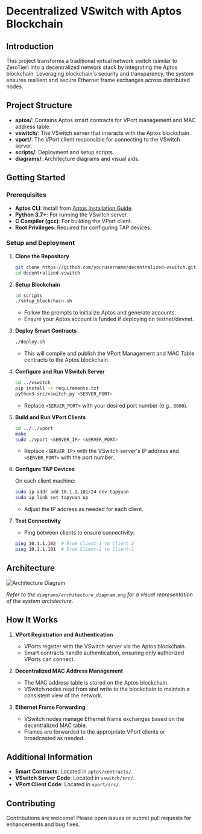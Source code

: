 # Decentralized VSwitch with Aptos Blockchain

## Introduction

This project transforms a traditional virtual network switch (similar to ZeroTier) into a decentralized network stack by integrating the Aptos blockchain. Leveraging blockchain's security and transparency, the system ensures resilient and secure Ethernet frame exchanges across distributed nodes.

## Project Structure

- **aptos/**: Contains Aptos smart contracts for VPort management and MAC address table.
- **vswitch/**: The VSwitch server that interacts with the Aptos blockchain.
- **vport/**: The VPort client responsible for connecting to the VSwitch server.
- **scripts/**: Deployment and setup scripts.
- **diagrams/**: Architecture diagrams and visual aids.

## Getting Started

### Prerequisites

- **Aptos CLI**: Install from [Aptos Installation Guide](https://aptos.dev/).
- **Python 3.7+**: For running the VSwitch server.
- **C Compiler (gcc)**: For building the VPort client.
- **Root Privileges**: Required for configuring TAP devices.

### Setup and Deployment

1. **Clone the Repository**

    ```bash
    git clone https://github.com/yourusername/decentralized-vswitch.git
    cd decentralized-vswitch
    ```

2. **Setup Blockchain**

    ```bash
    cd scripts
    ./setup_blockchain.sh
    ```

    - Follow the prompts to initialize Aptos and generate accounts.
    - Ensure your Aptos account is funded if deploying on testnet/devnet.

3. **Deploy Smart Contracts**

    ```bash
    ./deploy.sh
    ```

    - This will compile and publish the VPort Management and MAC Table contracts to the Aptos blockchain.

4. **Configure and Run VSwitch Server**

    ```bash
    cd ../vswitch
    pip install -r requirements.txt
    python3 src/vswitch.py <SERVER_PORT>
    ```

    - Replace `<SERVER_PORT>` with your desired port number (e.g., `8000`).

5. **Build and Run VPort Clients**

    ```bash
    cd ../../vport
    make
    sudo ./vport <SERVER_IP> <SERVER_PORT>
    ```

    - Replace `<SERVER_IP>` with the VSwitch server's IP address and `<SERVER_PORT>` with the port number.

6. **Configure TAP Devices**

    On each client machine:

    ```bash
    sudo ip addr add 10.1.1.101/24 dev tapyuan
    sudo ip link set tapyuan up
    ```

    - Adjust the IP address as needed for each client.

7. **Test Connectivity**

    - Ping between clients to ensure connectivity:

    ```bash
    ping 10.1.1.102  # From Client-1 to Client-2
    ping 10.1.1.101  # From Client-2 to Client-1
    ```

## Architecture

![Architecture Diagram](diagrams/architecture_diagram.png)

*Refer to the `diagrams/architecture_diagram.png` for a visual representation of the system architecture.*

## How It Works

1. **VPort Registration and Authentication**

    - VPorts register with the VSwitch server via the Aptos blockchain.
    - Smart contracts handle authentication, ensuring only authorized VPorts can connect.

2. **Decentralized MAC Address Management**

    - The MAC address table is stored on the Aptos blockchain.
    - VSwitch nodes read from and write to the blockchain to maintain a consistent view of the network.

3. **Ethernet Frame Forwarding**

    - VSwitch nodes manage Ethernet frame exchanges based on the decentralized MAC table.
    - Frames are forwarded to the appropriate VPort clients or broadcasted as needed.

## Additional Information

- **Smart Contracts**: Located in `aptos/contracts/`.
- **VSwitch Server Code**: Located in `vswitch/src/`.
- **VPort Client Code**: Located in `vport/src/`.

## Contributing

Contributions are welcome! Please open issues or submit pull requests for enhancements and bug fixes.


